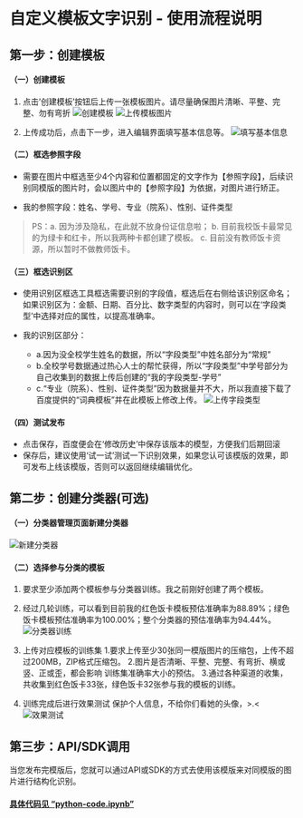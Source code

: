 # 自定义模板文字识别 - 使用流程说明

## 第一步：创建模板
#### （一）创建模板
1. 点击’创建模板’按钮后上传一张模板图片。请尽量确保图片清晰、平整、完整、勿有弯折
![创建模板](https://note.youdao.com/yws/api/personal/file/5E63CE009573409ABD334EAEB9954964?method=download&shareKey=faca9f2f4f1aeb080d72ad13c288d750)
![上传模板图片](https://note.youdao.com/yws/api/personal/file/294BEF8DB88247ACB2BA85C88FBBA166?method=download&shareKey=d4bfdd58b2b9c56c0c828b48b5b1e351)

2. 上传成功后，点击下一步，进入编辑界面填写基本信息等。
![填写基本信息](https://note.youdao.com/yws/api/personal/file/D76052F0483945A4A32EE94B6A0236CA?method=download&shareKey=e8ec6de4b8a138c3064971e7126214c8)

#### （二）框选参照字段
- 需要在图片中框选至少4个内容和位置都固定的文字作为【参照字段】，后续识别同模版的图片时，会以图片中的【参照字段】为依据，对图片进行矫正。

- 我的参照字段：姓名、学号、专业（院系）、性别、证件类型
> PS：a. 因为涉及隐私，在此就不放身份证信息啦；
> b. 目前我校饭卡最常见的为绿卡和红卡，所以我两种卡都创建了模板。
> c. 目前没有教师饭卡资源，所以暂时不做教师饭卡。

#### （三）框选识别区
- 使用识别区框选工具框选需要识别的字段值，框选后在右侧给该识别区命名；如果识别区为：金额、日期、百分比、数字类型的内容时，则可以在‘字段类型’中选择对应的属性，以提高准确率。

- 我的识别区部分：
	- a.因为没全校学生姓名的数据，所以“字段类型”中姓名部分为“常规”
	- b.全校学号数据通过热心人士的帮忙获得，所以“字段类型”中学号部分为自己收集到的数据上传后创建的“我的字段类型-学号”
	- c.“专业（院系）、性别、证件类型”因为数据量并不大，所以我直接下载了百度提供的“词典模板”并在此模板上修改上传。
![上传字段类型](https://note.youdao.com/yws/api/personal/file/DA62EE6893634056A3CD9C8AFC8DBE96?method=download&shareKey=5aa880c17170949489b90817fb7b507f)

#### （四）测试发布
- 点击保存，百度便会在‘修改历史’中保存该版本的模型，方便我们后期回滚
- 保存后，建议使用‘试一试’测试一下识别效果，如果您认可该模版的效果，即可发布上线该模版，否则可以返回继续编辑优化。

## 第二步：创建分类器(可选)
#### （一）分类器管理页面新建分类器
![新建分类器](https://note.youdao.com/yws/api/personal/file/AE6832D0118D415A97640C902EDDF5C5?method=download&shareKey=62a80402a48929cedc1908fdcc96f516)

#### （二）选择参与分类的模板
1. 要求至少添加两个模板参与分类器训练。我之前刚好创建了两个模板。
2. 经过几轮训练，可以看到目前我的红色饭卡模板预估准确率为88.89%；绿色饭卡模板预估准确率为100.00%；整个分类器的预估准确率为94.44%。
![分类器训练](https://note.youdao.com/yws/api/personal/file/16BF009CBA9D49FFB9F598B8CEF726AB?method=download&shareKey=6f05f72db1ed959e15503471b979e920)
3. 上传对应模板的训练集
	1.要求上传至少30张同一模版图片的压缩包，上传不超过200MB，ZIP格式压缩包。
	2.图片是否清晰、平整、完整、有弯折、横或竖、正或歪，都会影响 训练集准确率大小的预估。
	3.通过各种渠道的收集，共收集到红色饭卡33张，绿色饭卡32张参与我的模板的训练。

4. 训练完成后进行效果测试
保护个人信息，不给你们看她的头像，>.<
![效果测试](https://note.youdao.com/yws/api/personal/file/791EF17748D6421584AB047447951ECA?method=download&shareKey=b737f6952ec7d8c85bc25a9dfda04e7b)

## 第三步：API/SDK调用
当您发布完模版后，您就可以通过API或SDK的方式去使用该模版来对同模版的图片进行结构化识别。

#### [具体代码见 “python-code.ipynb”](https://github.com/CherryLiChan/API_ML_AI/blob/master/python-code.ipynb)
